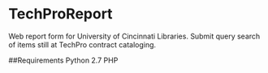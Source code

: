TechProReport
=============

Web report form for University of Cincinnati Libraries. Submit query search of items still at TechPro contract cataloging. 

##Requirements
Python 2.7
PHP
